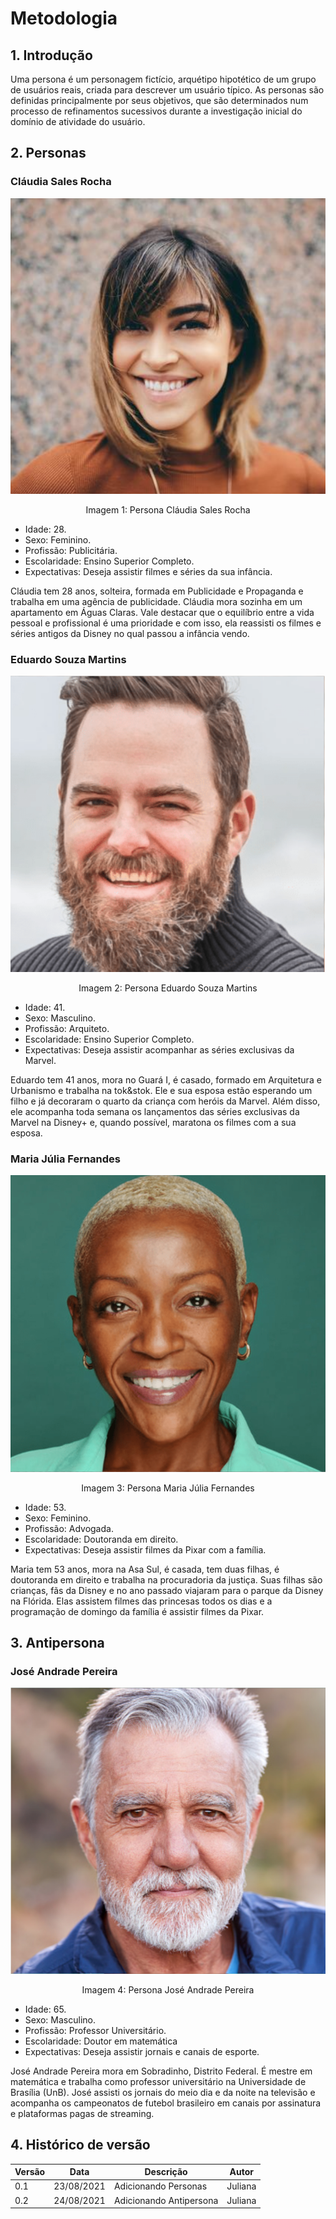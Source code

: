 # Metodologia

## 1. Introdução
Uma persona é um personagem fictício, arquétipo hipotético de um grupo de usuários reais, criada para descrever um usuário típico. As personas são definidas principalmente por seus objetivos, que são determinados num processo de
refinamentos sucessivos durante a investigação inicial do domínio de atividade do usuário. 

## 2. Personas
### Cláudia Sales Rocha
![Cláudia Sales Rocha](../assets/claudia.png)
<center>Imagem 1: Persona Cláudia Sales Rocha</center>

- Idade: 28.
- Sexo: Feminino.
- Profissão: Publicitária.
- Escolaridade: Ensino Superior Completo.
- Expectativas: Deseja assistir filmes e séries da sua infância.

Cláudia tem 28 anos, solteira, formada em Publicidade e Propaganda e trabalha em uma agência de publicidade. Cláudia mora sozinha em um apartamento em Águas Claras. Vale destacar que o equilíbrio entre a vida pessoal e profissional é uma prioridade e com isso, ela reassisti os filmes e séries antigos da Disney no qual passou a infância vendo. 

### Eduardo Souza Martins
![Eduardo Souza Martins](../assets/eduardo.png)
<center>Imagem 2: Persona Eduardo Souza Martins</center>

- Idade: 41.
- Sexo: Masculino.
- Profissão: Arquiteto.
- Escolaridade: Ensino Superior Completo.
- Expectativas: Deseja assistir acompanhar as séries exclusivas da Marvel.

Eduardo tem 41 anos, mora no Guará I, é casado, formado em Arquitetura e Urbanismo e trabalha na tok&stok. Ele e sua esposa estão esperando um filho e já decoraram o quarto da criança com heróis da Marvel. Além disso, ele acompanha toda semana os lançamentos das séries exclusivas da Marvel na Disney+ e, quando possível, maratona os filmes com a sua esposa.

### Maria Júlia Fernandes
![Maria Júlia Fernandes](../assets/maria.png)
<center>Imagem 3: Persona Maria Júlia Fernandes</center>

- Idade: 53.
- Sexo: Feminino.
- Profissão: Advogada.
- Escolaridade: Doutoranda em direito.
- Expectativas: Deseja assistir filmes da Pixar com a família.

Maria tem 53 anos, mora na Asa Sul, é casada, tem duas filhas, é doutoranda em direito e trabalha na procuradoria da justiça. Suas filhas são crianças, fãs da Disney e no ano passado viajaram para o parque da Disney na Flórida. Elas assistem filmes das princesas todos os dias e a programação de domingo da família é assistir filmes da Pixar.

## 3. Antipersona
### José Andrade Pereira
![José Andrade Pereira](../assets/jose.png)
<center>Imagem 4: Persona José Andrade Pereira</center>

- Idade: 65.
- Sexo: Masculino.
- Profissão: Professor Universitário.
- Escolaridade: Doutor em matemática
- Expectativas: Deseja assistir jornais e canais de esporte.

José Andrade Pereira mora em Sobradinho, Distrito Federal. É mestre em matemática e trabalha como professor universitário na Universidade de Brasília (UnB). José assisti os jornais do meio dia e da noite na televisão e acompanha os campeonatos de futebol brasileiro em canais por assinatura e plataformas pagas de streaming.

## 4. Histórico de versão

|Versão|Data|Descrição|Autor|
| ------ | ---------- | ----------------------------------------- | ------------ |
|0.1|23/08/2021|Adicionando Personas|Juliana|
|0.2|24/08/2021|Adicionando Antipersona|Juliana|